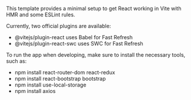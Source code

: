 This template provides a minimal setup to get React working in Vite with HMR and some ESLint rules.

Currently, two official plugins are available:

- @vitejs/plugin-react uses Babel for Fast Refresh
- @vitejs/plugin-react-swc uses SWC for Fast Refresh

To run the app when developing, make sure to install the necessary tools, such as:

- npm install react-router-dom react-redux
- npm install react-bootstrap bootstrap
- npm install use-local-storage
- npm install axios
